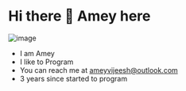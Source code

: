# Hi there 👋 Amey here

![image](https://user-images.githubusercontent.com/74102654/109374762-ae299b80-78dd-11eb-9ba3-593cfdada6e9.png)

- I am Amey 
- I like to Program 
- You can reach me at ameyvijeesh@outlook.com
- 3 years since started to program

